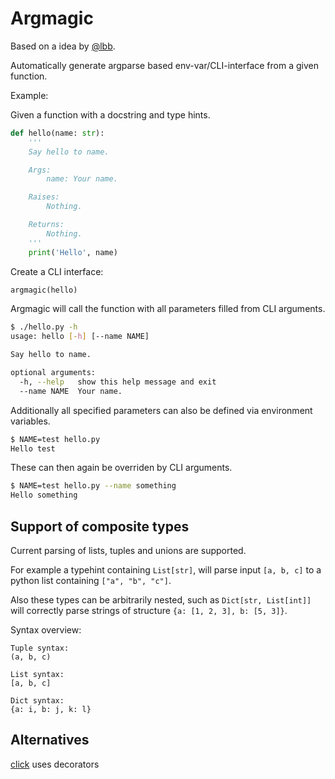 # Argmagic

Based on a idea by [@lbb](https://github.com/lbb/).

Automatically generate argparse based env-var/CLI-interface from a given function.

Example:

Given a function with a docstring and type hints.

```python
def hello(name: str):
    '''
    Say hello to name.

    Args:
        name: Your name.

    Raises:
        Nothing.

    Returns:
        Nothing.
    '''
    print('Hello', name)
```

Create a CLI interface:

```python
argmagic(hello)
```

Argmagic will call the function with all parameters filled from CLI arguments.

```sh
$ ./hello.py -h
usage: hello [-h] [--name NAME]

Say hello to name.

optional arguments:
  -h, --help   show this help message and exit
  --name NAME  Your name.
```

Additionally all specified parameters can also be defined via environment
variables.

```sh
$ NAME=test hello.py
Hello test
```

These can then again be overriden by CLI arguments.

```sh
$ NAME=test hello.py --name something
Hello something
```

## Support of composite types

Current parsing of lists, tuples and unions are supported.

For example a typehint containing `List[str]`, will parse input `[a, b, c]` to
a python list containing `["a", "b", "c"]`.

Also these types can be arbitrarily nested, such as `Dict[str, List[int]]` will
correctly parse strings of structure `{a: [1, 2, 3], b: [5, 3]}`.

Syntax overview:

```
Tuple syntax:
(a, b, c)

List syntax:
[a, b, c]

Dict syntax:
{a: i, b: j, k: l}
```

## Alternatives

[click](https://github.com/pallets/click) uses decorators
